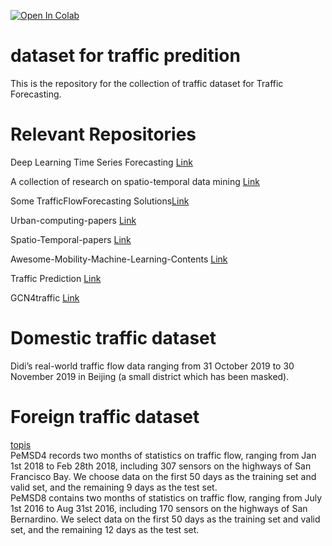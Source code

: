  [![Open In Colab](https://colab.research.google.com/assets/colab-badge.svg)](https://colab.research.google.com/github/bipinKrishnan/fastai_course/blob/master/bear_classifier.ipynb)
# dataset for traffic predition
This is the repository for the collection of traffic dataset for Traffic Forecasting.
# Relevant Repositories
Deep Learning Time Series Forecasting [Link](https://github.com/Alro10/deep-learning-time-series)  

A collection of research on spatio-temporal data mining [Link](https://github.com/xiepeng21/research_spatio-temporal-data-mining)  

Some TrafficFlowForecasting Solutions[Link](https://github.com/xiaoxiong74/TrafficFlowForecasting)  

Urban-computing-papers [Link](https://github.com/Knowledge-Precipitation-Tribe/Spatio-Temporal-papers)  

Spatio-Temporal-papers [Link](https://github.com/datawhalechina/spatio-temporal-papers)  

Awesome-Mobility-Machine-Learning-Contents [Link](https://github.com/zzsza/Awesome-Mobility-Machine-Learning-Contents/blob/master/README.md)  

Traffic Prediction [Link](https://github.com/aprbw/traffic_prediction)  

GCN4traffic [Link](https://github.com/jwwthu/GNN4Traffic)
# Domestic traffic dataset
Didi’s real-world traffic flow data ranging from 31 October 2019 to 30 November 2019 in Beijing (a small district which has been masked).
# Foreign traffic dataset
[topis](https://topis.seoul.go.kr/)  
PeMSD4 records two months of statistics on traffic flow, ranging from Jan 1st 2018 to Feb 28th 2018, including 307 sensors on the highways of San Francisco Bay. We choose data on the first 50 days as the training set and valid set, and the remaining 9 days as the test set.  
PeMSD8 contains two months of statistics on traffic flow, ranging from July 1st 2016 to Aug 31st 2016, including 170 sensors on the highways of San Bernardino. We select data on the first 50 days as the training set and valid set, and the remaining 12 days as the test set.


